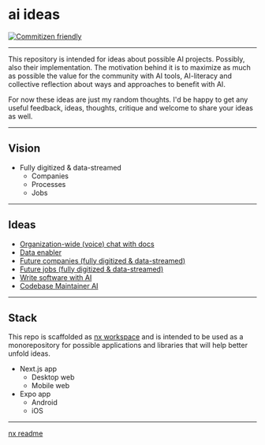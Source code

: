 # ai ideas

[![Commitizen friendly](https://img.shields.io/badge/commitizen-friendly-brightgreen.svg)](http://commitizen.github.io/cz-cli/)

---

This repository is intended for ideas about possible AI projects. Possibly, also their implementation. The motivation behind it is to maximize as much as possible the value for the community with AI tools, AI-literacy and collective reflection about ways and approaches to benefit with AI.

For now these ideas are just my random thoughts. I'd be happy to get any useful feedback, ideas, thoughts, critique and welcome to share your ideas as well.

---

## Vision

- Fully digitized & data-streamed
  - Companies
  - Processes
  - Jobs

---

## Ideas

- [Organization-wide (voice) chat with docs](./readme/ideas/org-wide-chat/org-wide-chat-with-docs.md)
- [Data enabler](./readme/ideas/data-enabler/data-enabler.md)
- [Future companies (fully digitized & data-streamed)](./readme/ideas/future-companies/future-companies.md)
- [Future jobs (fully digitized & data-streamed)](./readme/ideas/future-jobs/future-jobs.md)
- [Write software with AI](./readme/ideas/write-software-with-ai/write-software-with-ai.md)
- [Codebase Maintainer AI](./readme/ideas/codebase-maintainer-ai/codebase-maintainer-ai.md)

---

## Stack

This repo is scaffolded as [nx workspace](https://nx.dev/) and is intended to be used as a monorepository for possible applications and libraries that will help better unfold ideas.

- Next.js app
  - Desktop web
  - Mobile web
- Expo app
  - Android
  - iOS

---

[nx readme](/readme/docs/nx-readme.md)
